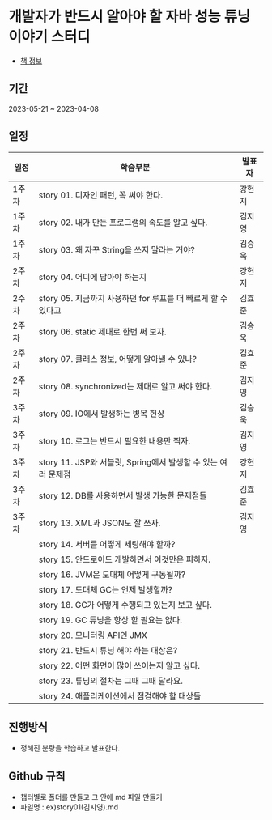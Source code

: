 # 개발자가 반드시 알아야 할 자바 성능 튜닝 이야기 스터디
- [책 정보](http://www.yes24.com/Product/Goods/11261731)

## 기간 
2023-05-21 ~ 2023-04-08

## 일정
|일정|학습부분|발표자|
|----|----|----|
|1주차|story 01. 디자인 패턴, 꼭 써야 한다.|강현지|
|1주차|story 02. 내가 만든 프로그램의 속도를 알고 싶다.|김지영|
|1주차|story 03. 왜 자꾸 String을 쓰지 말라는 거야?|김승욱|
|2주차|story 04. 어디에 담아야 하는지|강현지|
|2주차|story 05. 지금까지 사용하던 for 루프를 더 빠르게 할 수 있다고|김효준|
|2주차|story 06. static 제대로 한번 써 보자.|김승욱|
|2주차|story 07. 클래스 정보, 어떻게 알아낼 수 있나?|김효준|
|2주차|story 08. synchronized는 제대로 알고 써야 한다.|김지영|
|3주차|story 09. IO에서 발생하는 병목 현상|김승욱|
|3주차|story 10. 로그는 반드시 필요한 내용만 찍자.|김지영|
|3주차|story 11. JSP와 서블릿, Spring에서 발생할 수 있는 여러 문제점|강현지|
|3주차|story 12. DB를 사용하면서 발생 가능한 문제점들|김효준|
|3주차|story 13. XML과 JSON도 잘 쓰자.|김지영|
||story 14. 서버를 어떻게 세팅해야 할까?|
||story 15. 안드로이드 개발하면서 이것만은 피하자.|
||story 16. JVM은 도대체 어떻게 구동될까?|
||story 17. 도대체 GC는 언제 발생할까?|
||story 18. GC가 어떻게 수행되고 있는지 보고 싶다.|
||story 19. GC 튜닝을 항상 할 필요는 없다.|
||story 20. 모니터링 API인 JMX|
||story 21. 반드시 튜닝 해야 하는 대상은?|
||story 22. 어떤 화면이 많이 쓰이는지 알고 싶다.|
||story 23. 튜닝의 절차는 그때 그때 달라요.|
||story 24. 애플리케이션에서 점검해야 할 대상들|

## 진행방식
- 정해진 분량을 학습하고 발표한다.

 ## Github 규칙
- 챕터별로 폴더를 만들고 그 안에 md 파일 만들기
- 파일명 : ex)story01(김지영).md
